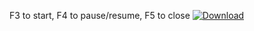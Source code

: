 F3 to start, F4 to pause/resume, F5 to close
[![Download](https://img.shields.io/badge/Hämta%20Autologin-green?style=for-the-badge&logo=github)](https://github.com/vaenster/Epoch-Autologin/releases/latest/download/autologin.exe)
